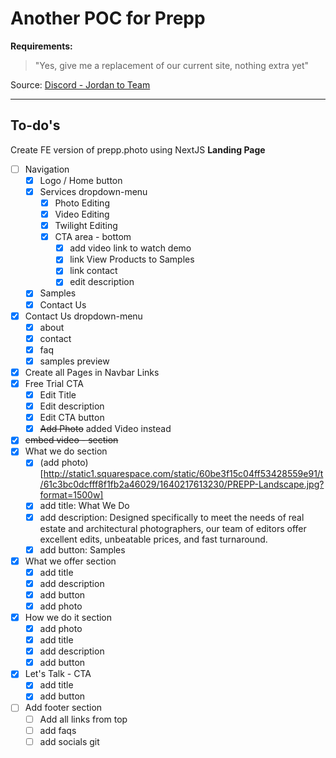 # Another POC for Prepp

**Requirements:**

> "Yes, give me a replacement of our current site, nothing extra yet"

Source: [Discord - Jordan to Team](https://discord.com/channels/877015382311964683/925941168951398501/946606147874455552)

---

## To-do's

Create FE version of prepp.photo using NextJS
**Landing Page**

- [ ] Navigation
  - [x] Logo / Home button
  - [x] Services dropdown-menu
    - [x] Photo Editing
    - [x] Video Editing
    - [x] Twilight Editing
    - [x] CTA area - bottom
      - [x] add video link to watch demo
      - [x] link View Products to Samples
      - [x] link contact
      - [x] edit description
  - [x] Samples
  - [x] Contact Us
- [x] Contact Us dropdown-menu
  - [x] about
  - [x] contact
  - [x] faq
  - [x] samples preview
- [x] Create all Pages in Navbar Links
- [x] Free Trial CTA
  - [x] Edit Title
  - [x] Edit description
  - [x] Edit CTA button
  - [x] ~~Add Photo~~ added Video instead
- [x] ~~embed video - section~~
- [x] What we do section
  - [x] (add photo) [http://static1.squarespace.com/static/60be3f15c04ff53428559e91/t/61c3bc0dcfff8f1fb2a46029/1640217613230/PREPP-Landscape.jpg?format=1500w]
  - [x] add title: What We Do
  - [x] add description: Designed specifically to meet the needs of real estate and architectural photographers, our team of editors offer excellent edits, unbeatable prices, and fast turnaround.
  - [x] add button: Samples
- [x] What we offer section
  - [x] add title
  - [x] add description
  - [x] add button
  - [x] add photo
- [x] How we do it section
  - [x] add photo
  - [x] add title
  - [x] add description
  - [x] add button
- [x] Let's Talk - CTA
  - [x] add title
  - [x] add button
- [ ] Add footer section
  - [ ] Add all links from top
  - [ ] add faqs
  - [ ] add socials
        git

